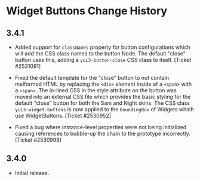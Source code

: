 Widget Buttons Change History
=============================

3.4.1
-----

  * Added support for `classNames` property for button configurations which will
    add the CSS class names to the button Node. The default "close" button uses
    this, adding a `yui3-button-close` CSS class to itself. [Ticket #2531091]

  * Fixed the default template for the "close" button to not contain malformed
    HTML by replacing the `<div>` element inside of a `<span>` with a `<span>`.
    The in-lined CSS in the style attribute on the button was moved into an
    external CSS file which provides the basic styling for the default "close"
    button for both the Sam and Night skins. The CSS class `yui3-widget-buttons`
    is now applied to the `boundingBox` of Widgets which use WidgetButtons.
    [Ticket #2530952]

  * Fixed a bug where instance-level properties were not being initialized
    causing references to bubble-up the chain to the prototype incorrectly.
    [Ticket #2530998]

3.4.0
-----

  * Initial release.
